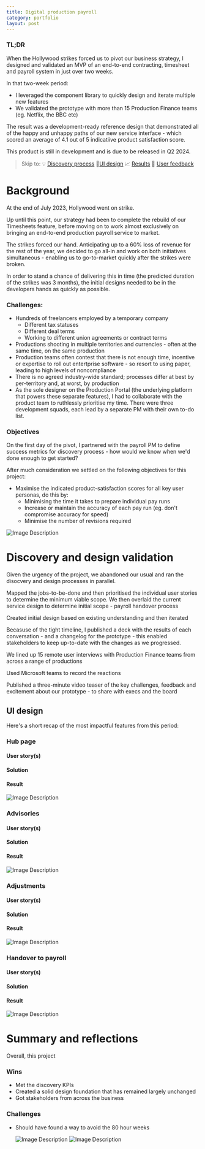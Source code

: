 ```yaml
---
title: Digital production payroll
category: portfolio
layout: post
---
```


### TL;DR
When the Hollywood strikes forced us to pivot our business strategy, I designed and validated an MVP of an end-to-end contracting, timesheet and payroll system in just over two weeks. 

In that two-week period: 
* I leveraged the component library to quickly design and iterate multiple new features
* We validated the prototype with more than 15 Production Finance teams (eg. Netflix, the BBC etc)

The result was a development-ready reference design that demonstrated all of the happy and unhappy paths of our new service interface - which scored an average of 4.1 out of 5 indicatiive product satisfaction score.

This product is still in development and is due to be released in Q2 2024.

> Skip to:
> 💡 [Discovery process](#discovery-and-design-validation)
> 📐[UI design](#ui-design)
> 📈 [Results](#summary-and-reflections)
> 💬 [User feedback](#feedback)

# Background
At the end of July 2023, Hollywood went on strike. 

Up until this point, our strategy had been to complete the rebuild of our Timesheets feature, before moving on to work almost exclusively on bringing an end-to-end production payroll service to market. 

The strikes forced our hand. Anticipating up to a 60% loss of revenue for the rest of the year, we decided to go all-in and work on both initiatives simultaneous - enabling us to go-to-market quickly after the strikes were broken. 

In order to stand a chance of delivering this in time (the predicted duration of the strikes was 3 months), the initial designs needed to be in the developers hands as quickly as possible.

### Challenges: 
* Hundreds of freelancers employed by a temporary company
	* Different tax statuses
	* Different deal terms
	* Working to different union agreements or contract terms
* Productions shooting in multiple territories and currencies - often at the same time, on the same production
* Production teams often contest that there is not enough time, incentive or expertise to roll out entertprise software - so resort to using paper, leading to high levels of noncompliance
* There is no agreed industry-wide standard; processes differ at best by per-territory and, at worst, by production
* As the sole designer on the Production Portal (the underlying platform that powers these separate features), I had to collaborate with the product team to ruthlessly prioritise my time. There were three development squads, each lead by a separate PM with their own to-do list. 
 
### Objectives
On the first day of the pivot, I partnered with the payroll PM to define success metrics for discovery process - how would we know when we'd done enough to get started? 

After much consideration we settled on the following objectives for this project: 
* Maximise the indicated product-satisfaction scores for all key user personas, do this by: 
	* Minimising the time it takes to prepare individual pay runs
	* Increase or maintain the accuracy of each pay run (eg. don't compromise accuracy for speed)
	* Minimise the number of revisions required

![Image Description](https://johnhaynesportfolio.s3.eu-west-2.amazonaws.com/app--notifications--messages+grey.png)


# Discovery and design validation 
Given the urgency of the project, we abandoned our usual and ran the disocvery and design processes in parallel. 

Mapped the jobs-to-be-done and then prioritised the individual user stories to determine the minimum viable scope. We then overlaid the current service design to determine initial scope - payroll handover process

Created initial design based on existing understanding and then iterated

Becasuse of the tight timeline, I published a deck with the results of each conversation - and a changelog for the prototype - this enabled stakeholders to keep up-to-date with the changes as we progressed.

We lined up 15 remote user interviews with Production Finance teams from across a range of productions 

Used Microsoft teams to record the reactions

Published a three-minute video teaser of the key challenges, feedback and excitement about our prototype - to share with execs and the board


## UI design
Here's a short recap of the most impactful features from this period: 

### Hub page
#### User story(s)

#### Solution

#### Result

![Image Description](https://johnhaynesportfolio.s3.eu-west-2.amazonaws.com/app--notifications--messages+grey.png)

### Advisories
#### User story(s)

#### Solution

#### Result
![Image Description](https://johnhaynesportfolio.s3.eu-west-2.amazonaws.com/app--notifications--messages+grey.png)

### Adjustments
#### User story(s)

#### Solution

#### Result

![Image Description](https://johnhaynesportfolio.s3.eu-west-2.amazonaws.com/app--notifications--messages+grey.png)

### Handover to payroll
#### User story(s)

#### Solution

#### Result
![Image Description](https://johnhaynesportfolio.s3.eu-west-2.amazonaws.com/app--notifications--messages+grey.png)


# Summary and reflections
Overall, this project

### Wins
* Met the discovery KPIs 
* Created a solid design foundation that has remained largely unchanged
* Got stakeholders from across the business 

### Challenges
* Should have found a way to avoid the 80 hour weeks

  ![Image Description](https://johnhaynesportfolio.s3.eu-west-2.amazonaws.com/app--notifications--messages+grey.png)
  ![Image Description](https://johnhaynesportfolio.s3.eu-west-2.amazonaws.com/app--notifications--messages+grey.png)



